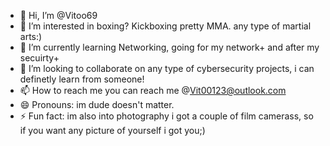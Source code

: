 - 👋 Hi, I’m @Vitoo69
- 👀 I’m interested in boxing? Kickboxing pretty MMA. any type of martial arts:) 
- 🌱 I’m currently learning Networking, going for my network+ and after my secuirty+ 
- 💞️ I’m looking to collaborate on any type of cybersecurity projects, i can definetly learn from someone!
- 📫 How to reach me you can reach me @Vit00123@outlook.com
- 😄 Pronouns: im dude doesn't matter. 
- ⚡ Fun fact: im also into photography i got a couple of film camerass, so if you want any picture of yourself i got you;)

<!---
Vitoo69/Vitoo69 is a ✨ special ✨ repository because its `README.md` (this file) appears on your GitHub profile.
You can click the Preview link to take a look at your changes.
--->
